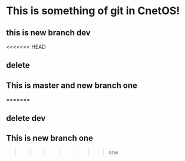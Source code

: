 # This is something of git in CnetOS!
## this is new branch dev
<<<<<<< HEAD
## delete

## This is master and new branch one 
=======
## delete dev


## This is new branch one
>>>>>>> one
